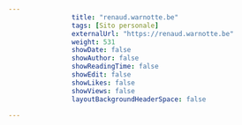 ---
                title: "renaud.warnotte.be"
                tags: [Sito personale]
                externalUrl: "https://renaud.warnotte.be"
                weight: 531
                showDate: false
                showAuthor: false
                showReadingTime: false
                showEdit: false
                showLikes: false
                showViews: false
                layoutBackgroundHeaderSpace: false
                ---

